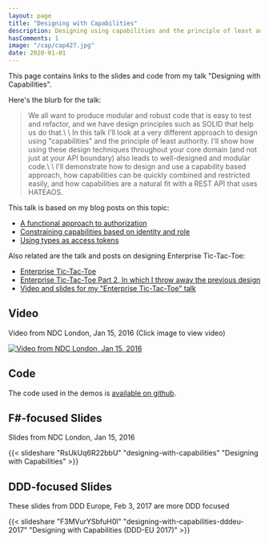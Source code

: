 ```yaml
---
layout: page
title: "Designing with Capabilities"
description: Designing using capabilities and the principle of least authority
hasComments: 1
image: "/cap/cap427.jpg"
date: 2020-01-01
---
```


This page contains links to the slides and code from my talk "Designing with Capabilities".

Here's the blurb for the talk:


> We all want to produce modular and robust code that is easy to test and refactor, and we have design principles such as SOLID that help us do that.\ \ In this talk I'll look at a very different approach to design using "capabilities" and the principle of least authority. I'll show how using these design techniques throughout your core domain (and not just at your API boundary) also leads to well-designed and modular code.\ \ I'll demonstrate how to design and use a capability based approach, how capabilities can be quickly combined and restricted easily, and how capabilities are a natural fit with a REST API that uses HATEAOS.

This talk is based on my blog posts on this topic:

* [A functional approach to authorization](/posts/capability-based-security/)
* [Constraining capabilities based on identity and role](/posts/capability-based-security-2/)
* [Using types as access tokens](/posts/capability-based-security-3/)

Also related are the talk and posts on designing Enterprise Tic-Tac-Toe:

* [Enterprise Tic-Tac-Toe](/posts/enterprise-tic-tac-toe/)
* [Enterprise Tic-Tac-Toe Part 2, In which I throw away the previous design](/posts/enterprise-tic-tac-toe-2/)
* [Video and slides for my "Enterprise Tic-Tac-Toe" talk](/ettt/)

## Video

Video from NDC London, Jan 15, 2016 (Click image to view video)

[![Video from NDC London, Jan 15, 2016](cap427.jpg)](https://goo.gl/hmzGFn)

## Code

The code used in the demos is [available on github](https://github.com/swlaschin/DesigningWithCapabilities).

## F#-focused Slides

Slides from NDC London, Jan 15, 2016

{{< slideshare "RsUkUq6R22bbU" "designing-with-capabilities" "Designing with Capabilities" >}}

## DDD-focused Slides

These slides from DDD Europe, Feb 3, 2017 are more DDD focused

{{< slideshare "F3MVurYSbfuH0l" "designing-with-capabilities-dddeu-2017" "Designing with Capabilities (DDD-EU 2017)" >}}



